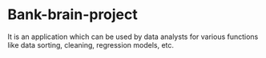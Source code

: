 # Bank-brain-project
It is an application which can be used by data analysts for various functions like data sorting, cleaning, regression models, etc.
